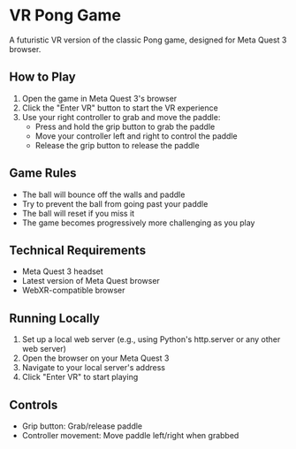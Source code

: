 # VR Pong Game

A futuristic VR version of the classic Pong game, designed for Meta Quest 3 browser.

## How to Play

1. Open the game in Meta Quest 3's browser
2. Click the "Enter VR" button to start the VR experience
3. Use your right controller to grab and move the paddle:
   - Press and hold the grip button to grab the paddle
   - Move your controller left and right to control the paddle
   - Release the grip button to release the paddle

## Game Rules

- The ball will bounce off the walls and paddle
- Try to prevent the ball from going past your paddle
- The ball will reset if you miss it
- The game becomes progressively more challenging as you play

## Technical Requirements

- Meta Quest 3 headset
- Latest version of Meta Quest browser
- WebXR-compatible browser

## Running Locally

1. Set up a local web server (e.g., using Python's http.server or any other web server)
2. Open the browser on your Meta Quest 3
3. Navigate to your local server's address
4. Click "Enter VR" to start playing

## Controls

- Grip button: Grab/release paddle
- Controller movement: Move paddle left/right when grabbed
